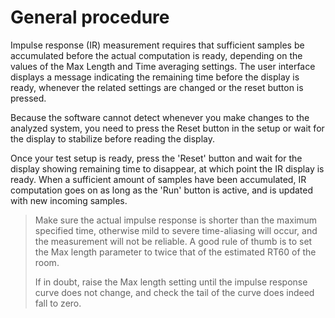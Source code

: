 # General procedure

Impulse response (IR) measurement requires that sufficient samples be accumulated before the actual
computation is ready, depending on the values of the <link type="document" target="IR Length">Max
Length </link> and <link type="document" target="Time averaging IR">Time averaging</link> settings. The user
interface displays a message indicating the remaining time before the display is ready, whenever the
related settings are changed or the reset button is pressed.

Because the software cannot detect whenever you make changes to the analyzed system, you need to press
the <link type="document" target="Reset">Reset</link> button in the setup or wait for the display to
stabilize before reading the display.

Once your test setup is ready, press the '<link type="document" target="Reset">Reset</link>' button and
wait for the display showing remaining time to disappear, at which point the IR display is ready. When a
sufficient amount of samples have been accumulated, IR computation goes on as long as the '<link
type="document" target="Run">Run</link>' button is active, and is updated with new incoming
samples.

>Make sure the actual impulse response is shorter than the maximum specified time,
otherwise mild to severe time-aliasing will occur, and the measurement will not be reliable. A good rule
of thumb is to set the Max length parameter to twice that of the estimated RT60 of the room.
>
> If in doubt, raise the Max length setting until the impulse response curve does not change, and check
the tail of the curve does indeed fall to zero.


